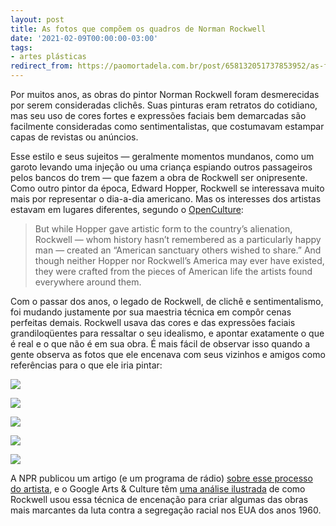 ```yaml
---
layout: post
title: As fotos que compõem os quadros de Norman Rockwell
date: '2021-02-09T00:00:00-03:00'
tags:
- artes plásticas
redirect_from: https://paomortadela.com.br/post/658132051737853952/as-fotos-que-comp%C3%B5em-os-quadros-de-norman-rockwell
---
```

Por muitos anos, as obras do pintor Norman Rockwell foram desmerecidas por serem consideradas clichês. Suas pinturas eram retratos do cotidiano, mas seu uso de cores fortes e expressões faciais bem demarcadas são facilmente consideradas como sentimentalistas, que costumavam estampar capas de revistas ou anúncios.

Esse estilo e seus sujeitos — geralmente momentos mundanos, como um garoto levando uma injeção ou uma criança espiando outros passageiros pelos bancos do trem — que fazem a obra de Rockwell ser onipresente. Como outro pintor da época, Edward Hopper, Rockwell se interessava muito mais por representar o dia-a-dia americano. Mas os interesses dos artistas estavam em lugares diferentes, segundo o [OpenCulture](https://www.openculture.com/2021/02/how-norman-rockwell-used-photographs-to-create-his-famous-paintings.html):

> But while Hopper gave artistic form to the country’s alienation, Rockwell — whom history hasn’t remembered as a particularly happy man — created an “American sanctuary others wished to share.” And though neither Hopper nor Rockwell’s America may ever have existed, they were crafted from the pieces of American life the artists found everywhere around them.

Com o passar dos anos, o legado de Rockwell, de clichê e sentimentalismo, foi mudando justamente por sua maestria técnica em compôr cenas perfeitas demais. Rockwell usava das cores e das expressões faciais grandiloqüentes para ressaltar o seu idealismo, e apontar exatamente o que é real e o que não é em sua obra. É mais fácil de observar isso quando a gente observa as fotos que ele encenava com seus vizinhos e amigos como referências para o que ele iria pintar:

![](https://64.media.tumblr.com/72358c1837ae2000666dd450bdb2a3ae/8b706f2670045570-d7/s540x810/f2575a9773ca9a7242bc29aa7ec7dbb9987f7da0.jpg)

![](https://64.media.tumblr.com/e21d95952ad6cd8f12e9a0e0e7033416/8b706f2670045570-e9/s540x810/a7060eae209aedfc93c42ea070f616d2c2141a9a.jpg)

![](https://64.media.tumblr.com/105b7cba5b37734eef8f385c37e2d878/8b706f2670045570-26/s540x810/ac967c5ee8c01c843358418ee700ffa77ee88002.jpg)

![](https://64.media.tumblr.com/f10a4825ea800e7d853b74b6671cbb07/8b706f2670045570-7f/s540x810/b73d62079f63b30af1cb8d400cebcf20aa474c5b.jpg)

![](https://64.media.tumblr.com/3f2f2f5d75e726de7694aa0aa75f2539/8b706f2670045570-d4/s540x810/17a8302454ad2b033855d79d8c48e7db0c7c7bcd.jpg)

A NPR publicou um artigo (e um programa de rádio) [sobre esse processo do artista](https://www.npr.org/sections/pictureshow/2009/11/rockwell.html/), e o Google Arts & Culture têm [uma análise ilustrada](https://artsandculture.google.com/story/discover-norman-rockwell-s-reference-photos-for-his-most-famous-paintings/iALCpe8lCP9QJg) de como Rockwell usou essa técnica de encenação para criar algumas das obras mais marcantes da luta contra a segregação racial nos EUA dos anos 1960.

